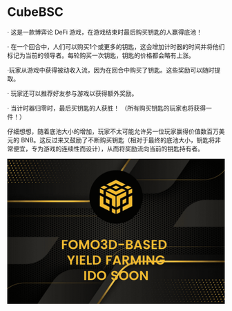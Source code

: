 # CubeBSC

<p>· 这是一款博弈论 DeFi 游戏，在游戏结束时最后购买钥匙的人赢得底池！</p>
<p>· 在一个回合中，人们可以购买1个或更多的钥匙，这会增加计时器的时间并将他们标记为当前的领导者。每轮购买一次钥匙，钥匙的价格都会略有上涨。</p>
<p>·玩家从游戏中获得被动收入流，因为在回合中购买了钥匙。这些奖励可以随时提取。</p>
<p>· 玩家还可以推荐好友参与游戏以获得额外奖励。</p>
<p>· 当计时器归零时，最后买钥匙的人获胜！ （所有购买钥匙的玩家也将获得一件！）</p>
<p>仔细想想，随着底池大小的增加，玩家不太可能允许另一位玩家赢得价值数百万美元的 BNB。这反过来又鼓励了不断购买钥匙（相对于最终的底池大小，钥匙将非常便宜，专为游戏的连续性而设计），从而将奖励流向当前的钥匙持有者。</p>

![cubebsc-dapp-defi-bsc-image2_fb271d2626065725602342983b258f1b](cubebsc-dapp-defi-bsc-image2_fb271d2626065725602342983b258f1b.png)

